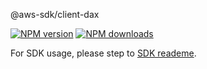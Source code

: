 @aws-sdk/client-dax

[![NPM version](https://img.shields.io/npm/v/@aws-sdk/client-dax/beta.svg)](https://www.npmjs.com/package/@aws-sdk/client-dax)
[![NPM downloads](https://img.shields.io/npm/dm/@aws-sdk/client-dax.svg)](https://www.npmjs.com/package/@aws-sdk/client-dax)

For SDK usage, please step to [SDK reademe](https://github.com/aws/aws-sdk-js-v3).
